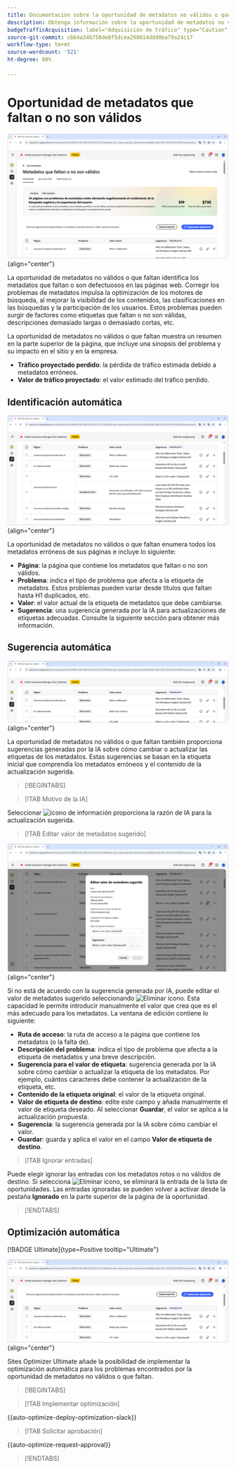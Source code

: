 ```yaml
---
title: Documentación sobre la oportunidad de metadatos no válidos o que faltan
description: Obtenga información sobre la oportunidad de metadatos no válidos o que faltan y cómo utilizarla para mejorar la adquisición de tráfico.
badgeTrafficAcquisition: label="Adquisición de tráfico" type="Caution" url="../../opportunity-types/traffic-acquisition.md" tooltip="Adquisición de tráfico"
source-git-commit: cb64a34b758de8f5dcea298014ddd0ba79a24c17
workflow-type: tm+mt
source-wordcount: '521'
ht-degree: 80%

---
```



# Oportunidad de metadatos que faltan o no son válidos

![Oportunidad de metadatos que faltan o no son válidos](./assets/missing-or-invalid-metadata/hero.png){align="center"}

La oportunidad de metadatos no válidos o que faltan identifica los metadatos que faltan o son defectuosos en las páginas web. Corregir los problemas de metadatos impulsa la optimización de los motores de búsqueda, al mejorar la visibilidad de los contenidos, las clasificaciones en las búsquedas y la participación de los usuarios. Estos problemas pueden surgir de factores como etiquetas que faltan o no son válidas, descripciones demasiado largas o demasiado cortas, etc.

La oportunidad de metadatos no válidos o que faltan muestra un resumen en la parte superior de la página, que incluye una sinopsis del problema y su impacto en el sitio y en la empresa.

* **Tráfico proyectado perdido**: la pérdida de tráfico estimada debido a metadatos erróneos.
* **Valor de tráfico proyectado**: el valor estimado del tráfico perdido.

## Identificación automática

![Identificación automática de metadatos que no son válidos o faltan](./assets/missing-or-invalid-metadata/auto-identify.png){align="center"}

La oportunidad de metadatos no válidos o que faltan enumera todos los metadatos erróneos de sus páginas e incluye lo siguiente:

* **Página**: la página que contiene los metadatos que faltan o no son válidos.
* **Problema**: indica el tipo de problema que afecta a la etiqueta de metadatos. Estos problemas pueden variar desde títulos que faltan hasta H1 duplicados, etc.
* **Valor**: el valor actual de la etiqueta de metadatos que debe cambiarse.
* **Sugerencia**: una sugerencia generada por la IA para actualizaciones de etiquetas adecuadas. Consulte la siguiente sección para obtener más información.

## Sugerencia automática

![Sugerencia automática de metadatos no válidos o que faltan](./assets/missing-or-invalid-metadata/auto-suggest.png){align="center"}

La oportunidad de metadatos no válidos o que faltan también proporciona sugerencias generadas por la IA sobre cómo cambiar o actualizar las etiquetas de los metadatos. Estas sugerencias se basan en la etiqueta inicial que comprendía los metadatos erróneos y el contenido de la actualización sugerida.

>[!BEGINTABS]

>[!TAB Motivo de la IA]

Seleccionar ![icono de información](https://spectrum.adobe.com/static/icons/workflow_18/Smock_InfoOutline_18_N.svg) proporciona la razón de IA para la actualización sugerida.

>[!TAB Editar valor de metadatos sugerido]

![Editar metadatos no válidos o que faltan sugeridos](./assets/missing-or-invalid-metadata/edit-suggested-metadata-value.png){align="center"}

Si no está de acuerdo con la sugerencia generada por IA, puede editar el valor de metadatos sugerido seleccionando ![Eliminar icono](https://spectrum.adobe.com/static/icons/ui_18/CrossSize500.svg). Esta capacidad le permite introducir manualmente el valor que crea que es el más adecuado para los metadatos.  La ventana de edición contiene lo siguiente:

* **Ruta de acceso**: la ruta de acceso a la página que contiene los metadatos (o la falta de).
* **Descripción del problema**: indica el tipo de problema que afecta a la etiqueta de metadatos y una breve descripción.
* **Sugerencia para el valor de etiqueta**: sugerencia generada por la IA sobre cómo cambiar o actualizar la etiqueta de los metadatos. Por ejemplo, cuántos caracteres debe contener la actualización de la etiqueta, etc.
* **Contenido de la etiqueta original**: el valor de la etiqueta original.
* **Valor de etiqueta de destino**: edite este campo y añada manualmente el valor de etiqueta deseado. Al seleccionar **Guardar**, el valor se aplica a la actualización propuesta.
* **Sugerencia**: la sugerencia generada por la IA sobre cómo cambiar el valor.
* **Guardar**: guarda y aplica el valor en el campo **Valor de etiqueta de destino**.

>[!TAB Ignorar entradas]

Puede elegir ignorar las entradas con los metadatos rotos o no válidos de destino. Si selecciona ![Eliminar icono](https://spectrum.adobe.com/static/icons/ui_18/CrossSize500.svg), se eliminará la entrada de la lista de oportunidades. Las entradas ignoradas se pueden volver a activar desde la pestaña **Ignorado** en la parte superior de la página de la oportunidad.

>[!ENDTABS]

## Optimización automática

[!BADGE Ultimate]{type=Positive tooltip="Ultimate"}

![Optimización automática de metadatos no válidos o que faltan](./assets/missing-or-invalid-metadata/auto-optimize.png){align="center"}

Sites Optimizer Ultimate añade la posibilidad de implementar la optimización automática para los problemas encontrados por la oportunidad de metadatos no válidos o que faltan. <!--- TBD-need more in-depth and opportunity specific information here. What does the auto-optimization do?-->

>[!BEGINTABS]

>[!TAB Implementar optimización]

{{auto-optimize-deploy-optimization-slack}}

>[!TAB Solicitar aprobación]

{{auto-optimize-request-approval}}

>[!ENDTABS]
